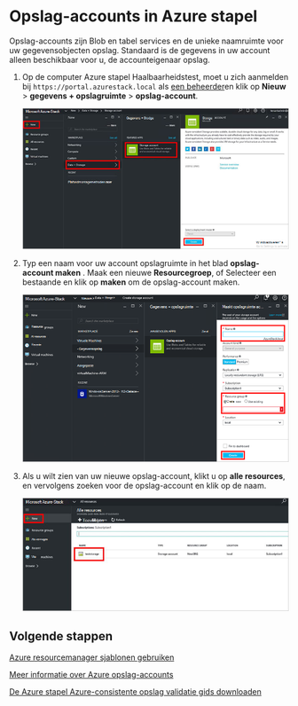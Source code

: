 <properties
    pageTitle="Opslag accounts Azure gestapelde | Microsoft Azure"
    description="Informatie over het maken van een Azure stapel opslag-account."
    services="azure-stack"
    documentationCenter=""
    authors="ErikjeMS"
    manager="byronr"
    editor=""/>

<tags
    ms.service="azure-stack"
    ms.workload="na"
    ms.tgt_pltfrm="na"
    ms.devlang="na"
    ms.topic="get-started-article"
    ms.date="09/26/2016"
    ms.author="erikje"/>

# <a name="storage-accounts-in-azure-stack"></a>Opslag-accounts in Azure stapel

Opslag-accounts zijn Blob en tabel services en de unieke naamruimte voor uw gegevensobjecten opslag. Standaard is de gegevens in uw account alleen beschikbaar voor u, de accounteigenaar opslag.

1.  Op de computer Azure stapel Haalbaarheidstest, moet u zich aanmelden bij `https://portal.azurestack.local` als [een beheerder](azure-stack-connect-azure-stack.md#log-in-as-a-service-administrator)en klik op **Nieuw** > **gegevens + opslagruimte** > **opslag-account**.

    ![](media/azure-stack-provision-storage-account/image01.png)

2.  Typ een naam voor uw account opslagruimte in het blad **opslag-account maken** . Maak een nieuwe **Resourcegroep**, of Selecteer een bestaande en klik op **maken** om de opslag-account maken.

    ![](media/azure-stack-provision-storage-account/image02.png)

3. Als u wilt zien van uw nieuwe opslag-account, klikt u op **alle resources**, en vervolgens zoeken voor de opslag-account en klik op de naam.

    ![](media/azure-stack-provision-storage-account/image03.png)
    
## <a name="next-steps"></a>Volgende stappen

[Azure resourcemanager sjablonen gebruiken](azure-stack-arm-templates.md)

[Meer informatie over Azure opslag-accounts](../storage/storage-create-storage-account.md)

[De Azure stapel Azure-consistente opslag validatie gids downloaden](http://aka.ms/azurestacktp1doc)
